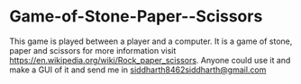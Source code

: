# Game-of-Stone-Paper--Scissors
This game is played between a player and a computer. It is a game of stone, paper and scissors for more information visit https://en.wikipedia.org/wiki/Rock_paper_scissors. Anyone could use it and make a GUI of it and send me in siddharth8462siddharth@gmail.com
